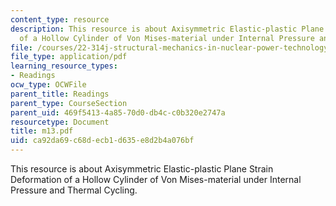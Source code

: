 ```yaml
---
content_type: resource
description: This resource is about Axisymmetric Elastic-plastic Plane Strain Deformation
  of a Hollow Cylinder of Von Mises-material under Internal Pressure and Thermal Cycling.
file: /courses/22-314j-structural-mechanics-in-nuclear-power-technology-fall-2006/ca92da69c68decb1d635e8d2b4a076bf_m13.pdf
file_type: application/pdf
learning_resource_types:
- Readings
ocw_type: OCWFile
parent_title: Readings
parent_type: CourseSection
parent_uid: 469f5413-4a85-70d0-db4c-c0b320e2747a
resourcetype: Document
title: m13.pdf
uid: ca92da69-c68d-ecb1-d635-e8d2b4a076bf
---
```

This resource is about Axisymmetric Elastic-plastic Plane Strain Deformation of a Hollow Cylinder of Von Mises-material under Internal Pressure and Thermal Cycling.